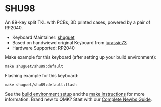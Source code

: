 # SHU98

An 89-key split TKL with PCBs, 3D printed cases, powered by a pair of RP2040.

* Keyboard Maintainer: [shuguet](https://github.com/shuguet)
* Based on handwiewd original Keyboard from [jurassic73](https://github.com/jurassic73/split89)
* Hardware Supported: RP2040

Make example for this keyboard (after setting up your build environment):

    make shuguet/shu89:default

Flashing example for this keyboard:

    make shuguet/shu89:default:flash

See the [build environment setup](https://docs.qmk.fm/#/getting_started_build_tools)
and the [make instructions](https://docs.qmk.fm/#/getting_started_make_guide)
for more information.
Brand new to QMK? Start with our [Complete Newbs Guide](https://docs.qmk.fm/#/newbs).

